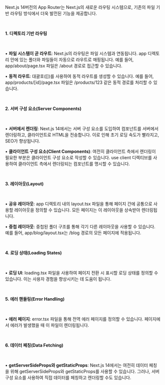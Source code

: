 <p data-ke-size="size16">Next.js 14버전의 App Router는 Next.js의 새로운 라우팅 시스템으로, 기존의 파일 기반 라우팅 방식에서 더욱 발전된 기능을 제공합니다.&nbsp;</p>
<p data-ke-size="size16">&nbsp;</p>
<p data-ke-size="size16"><b>1. 디렉토리 기반 라우팅</b></p>
<p data-ke-size="size16">&nbsp;</p>
<p data-ke-size="size16"><span> </span>&bull;<span> </span><b>파일 시스템이 곧 라우트</b>: Next.js의 라우팅은 파일 시스템과 연동됩니다. <span>app</span> 디렉토리 안에 있는 폴더와 파일들이 자동으로 라우트로 매핑됩니다. 예를 들어, <span>app/about/page.tsx</span> 파일은 <span>/about</span> 경로로 접근할 수 있습니다.</p>
<p data-ke-size="size16"><span> </span>&bull;<span> </span><b>동적 라우트</b>: 대괄호(<span>[]</span>)를 사용하여 동적 라우트를 생성할 수 있습니다. 예를 들어, <span>app/products/[id]/page.tsx</span> 파일은 <span>/products/123</span> 같은 동적 경로를 처리할 수 있습니다.</p>
<p data-ke-size="size16">&nbsp;</p>
<p data-ke-size="size16"><b>2. 서버 구성 요소(Server Components)</b></p>
<p data-ke-size="size16">&nbsp;</p>
<p data-ke-size="size16"><span> </span>&bull;<span> </span><b>서버에서 렌더링</b>: Next.js 14에서는 서버 구성 요소를 도입하여 컴포넌트를 서버에서 렌더링하고, 클라이언트로 HTML을 전송합니다. 이로 인해 초기 로딩 속도가 빨라지고, SEO가 향상됩니다.</p>
<p data-ke-size="size16"><span> </span>&bull;<span> </span><b>클라이언트 구성 요소(Client Components)</b>: 여전히 클라이언트 측에서 렌더링이 필요한 부분은 클라이언트 구성 요소로 작성할 수 있습니다. <span>use client</span> 디렉티브를 사용하여 클라이언트 측에서 렌더링되는 컴포넌트를 명시할 수 있습니다.</p>
<p data-ke-size="size16">&nbsp;</p>
<p data-ke-size="size16"><b>3. 레이아웃(Layout)</b></p>
<p data-ke-size="size16">&nbsp;</p>
<p data-ke-size="size16"><span> </span>&bull;<span> </span><b>공유 레이아웃</b>: <span>app</span> 디렉토리 내의 <span>layout.tsx</span> 파일을 통해 페이지 간에 공통으로 사용할 레이아웃을 정의할 수 있습니다. 모든 페이지는 이 레이아웃을 상속받아 렌더링됩니다.</p>
<p data-ke-size="size16"><span> </span>&bull;<span> </span><b>중첩 레이아웃</b>: 중첩된 폴더 구조를 통해 각기 다른 레이아웃을 사용할 수 있습니다. 예를 들어, <span>app/blog/layout.tsx</span>는 <span>/blog</span> 경로의 모든 페이지에 적용됩니다.</p>
<p data-ke-size="size16">&nbsp;</p>
<p data-ke-size="size16"><b>4. 로딩 상태(Loading States)</b></p>
<p data-ke-size="size16">&nbsp;</p>
<p data-ke-size="size16"><span> </span>&bull;<span> </span><b>로딩 UI</b>: <span>loading.tsx</span> 파일을 사용하여 페이지 전환 시 표시할 로딩 상태를 정의할 수 있습니다. 이는 사용자 경험을 향상시키는 데 도움이 됩니다.</p>
<p data-ke-size="size16">&nbsp;</p>
<p data-ke-size="size16"><b>5. 에러 핸들링(Error Handling)</b></p>
<p data-ke-size="size16">&nbsp;</p>
<p data-ke-size="size16"><span> </span>&bull;<span> </span><b>에러 페이지</b>: <span>error.tsx</span> 파일을 통해 전역 에러 페이지를 정의할 수 있습니다. 페이지에서 에러가 발생했을 때 이 파일이 렌더링됩니다.</p>
<p data-ke-size="size16">&nbsp;</p>
<p data-ke-size="size16"><b>6. 데이터 페칭(Data Fetching)</b></p>
<p data-ke-size="size16">&nbsp;</p>
<p data-ke-size="size16"><span> </span>&bull;<span> </span><span><b>getServerSideProps</b></span><b>와 </b><span><b>getStaticProps</b></span>: Next.js 14에서는 여전히 데이터 페칭을 위해 <span>getServerSideProps</span>와 <span>getStaticProps</span>를 사용할 수 있습니다. 그러나, 서버 구성 요소를 사용하여 직접 데이터를 페칭하고 렌더링할 수도 있습니다.</p>